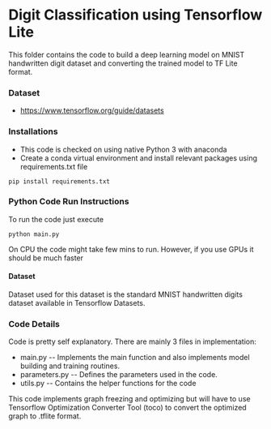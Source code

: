 # Digit Classification using Tensorflow Lite
This folder contains the code to build a deep learning model on MNIST handwritten digit dataset and converting the trained model to TF Lite format.

### Dataset
* https://www.tensorflow.org/guide/datasets

### Installations 
* This code is checked on using native Python 3 with anaconda
* Create a conda virtual environment and install relevant packages using requirements.txt file 
```
pip install requirements.txt
```
### Python Code Run Instructions
To run the code just execute 
```
python main.py
```
On CPU the code might take few mins to run. However, if you use GPUs it should be much faster
#### Dataset
Dataset used for this dataset is the standard MNIST handwritten digits dataset available in Tensorflow Datasets.

### Code Details
Code is pretty self explanatory. There are mainly 3 files in implementation:
* main.py  -- Implements the main function and also implements model building and training routines. 
* parameters.py -- Defines the parameters used in the code.
* utils.py -- Contains the helper functions for the code 

This code implements graph freezing and optimizing but will have to use Tensorflow Optimization Converter Tool (toco) to convert
the optimized graph to .tflite format. 

